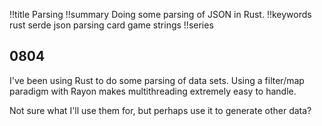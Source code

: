 !!title Parsing
!!summary Doing some parsing of JSON in Rust.
!!keywords rust serde json parsing card game strings
!!series

## 0804

I've been using Rust to do some parsing of data sets. Using a filter/map paradigm with Rayon makes multithreading extremely easy to handle. 

Not sure what I'll use them for, but perhaps use it to generate other data?